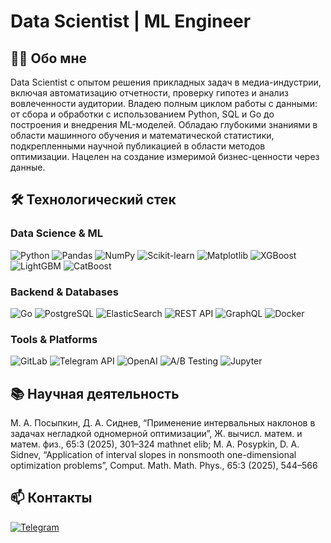 # Data Scientist | ML Engineer

## 👨‍💻 Обо мне

Data Scientist с опытом решения прикладных задач в медиа-индустрии, включая автоматизацию отчетности, проверку гипотез и анализ вовлеченности аудитории. Владею полным циклом работы с данными: от сбора и обработки с использованием Python, SQL и Go до построения и внедрения ML-моделей. Обладаю глубокими знаниями в области машинного обучения и математической статистики, подкрепленными научной публикацией в области методов оптимизации. Нацелен на создание измеримой бизнес-ценности через данные.

## 🛠 Технологический стек

### **Data Science & ML**
![Python](https://img.shields.io/badge/Python-3776AB?style=for-the-badge&logo=python&logoColor=white)
![Pandas](https://img.shields.io/badge/Pandas-150458?style=for-the-badge&logo=pandas&logoColor=white)
![NumPy](https://img.shields.io/badge/NumPy-013243?style=for-the-badge&logo=numpy&logoColor=white)
![Scikit-learn](https://img.shields.io/badge/Scikit--learn-F7931E?style=for-the-badge&logo=scikit-learn&logoColor=white)
![Matplotlib](https://img.shields.io/badge/Matplotlib-11557c?style=for-the-badge&logo=python&logoColor=white)
![XGBoost](https://img.shields.io/badge/XGBoost-3776AB?style=for-the-badge&logo=python&logoColor=white)
![LightGBM](https://img.shields.io/badge/LightGBM-1890FF?style=for-the-badge)
![CatBoost](https://img.shields.io/badge/CatBoost-FF6B35?style=for-the-badge)

### **Backend & Databases**
![Go](https://img.shields.io/badge/Go-00ADD8?style=for-the-badge&logo=go&logoColor=white)
![PostgreSQL](https://img.shields.io/badge/PostgreSQL-336791?style=for-the-badge&logo=postgresql&logoColor=white)
![ElasticSearch](https://img.shields.io/badge/ElasticSearch-005571?style=for-the-badge&logo=elasticsearch&logoColor=white)
![REST API](https://img.shields.io/badge/REST_API-FF6C37?style=for-the-badge&logo=json&logoColor=white)
![GraphQL](https://img.shields.io/badge/GraphQL-E10098?style=for-the-badge&logo=graphql&logoColor=white)
![Docker](https://img.shields.io/badge/Docker-2496ED?style=for-the-badge&logo=docker&logoColor=white)

### **Tools & Platforms**
![GitLab](https://img.shields.io/badge/GitLab-FC6D26?style=for-the-badge&logo=gitlab&logoColor=white)
![Telegram API](https://img.shields.io/badge/Telegram_API-26A5E4?style=for-the-badge&logo=telegram&logoColor=white)
![OpenAI](https://img.shields.io/badge/OpenAI-412991?style=for-the-badge&logo=openai&logoColor=white)
![A/B Testing](https://img.shields.io/badge/A/B_Testing-FF6B6B?style=for-the-badge)
![Jupyter](https://img.shields.io/badge/Jupyter-F37626?style=for-the-badge&logo=jupyter&logoColor=white)

## 📚 Научная деятельность

М. А. Посыпкин, Д. А. Сиднев, “Применение интервальных наклонов в задачах негладкой одномерной оптимизации”, Ж. вычисл. матем. и матем. физ., 65:3 (2025),  301–324  mathnet  elib; M. A. Posypkin, D. A. Sidnev, “Application of interval slopes in nonsmooth one-dimensional optimization problems”, Comput. Math. Math. Phys., 65:3 (2025), 544–566


## 📫 Контакты

[![Telegram](https://img.shields.io/badge/Telegram-Contact-blue?style=for-the-badge&logo=telegram)](https://t.me/DmitrySidnev)
